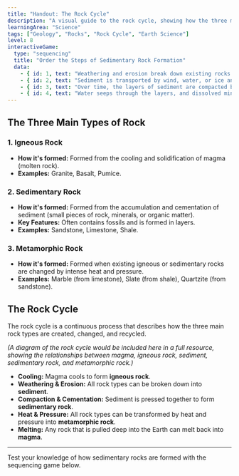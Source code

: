 ```yaml
---
title: "Handout: The Rock Cycle"
description: "A visual guide to the rock cycle, showing how the three main types of rock—igneous, sedimentary, and metamorphic—are formed and transformed."
learningArea: "Science"
tags: ["Geology", "Rocks", "Rock Cycle", "Earth Science"]
level: 8
interactiveGame:
  type: "sequencing"
  title: "Order the Steps of Sedimentary Rock Formation"
  data:
    - { id: 1, text: "Weathering and erosion break down existing rocks into smaller pieces called sediment." }
    - { id: 2, text: "Sediment is transported by wind, water, or ice and deposited in layers." }
    - { id: 3, text: "Over time, the layers of sediment are compacted by the weight of the layers above them." }
    - { id: 4, text: "Water seeps through the layers, and dissolved minerals crystallize and cement the sediment together." }
---
```


## The Three Main Types of Rock

### 1. Igneous Rock
-   **How it's formed:** Formed from the cooling and solidification of magma (molten rock).
-   **Examples:** Granite, Basalt, Pumice.

### 2. Sedimentary Rock
-   **How it's formed:** Formed from the accumulation and cementation of sediment (small pieces of rock, minerals, or organic matter).
-   **Key Features:** Often contains fossils and is formed in layers.
-   **Examples:** Sandstone, Limestone, Shale.

### 3. Metamorphic Rock
-   **How it's formed:** Formed when existing igneous or sedimentary rocks are changed by intense heat and pressure.
-   **Examples:** Marble (from limestone), Slate (from shale), Quartzite (from sandstone).

## The Rock Cycle

The rock cycle is a continuous process that describes how the three main rock types are created, changed, and recycled.

*(A diagram of the rock cycle would be included here in a full resource, showing the relationships between magma, igneous rock, sediment, sedimentary rock, and metamorphic rock.)*

-   **Cooling:** Magma cools to form **igneous rock**.
-   **Weathering & Erosion:** All rock types can be broken down into **sediment**.
-   **Compaction & Cementation:** Sediment is pressed together to form **sedimentary rock**.
-   **Heat & Pressure:** All rock types can be transformed by heat and pressure into **metamorphic rock**.
-   **Melting:** Any rock that is pulled deep into the Earth can melt back into **magma**.

---

Test your knowledge of how sedimentary rocks are formed with the sequencing game below.
